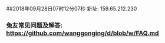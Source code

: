 ##2018年09月28日07时12分07秒 新址: 159.65.212.230
### 兔友常见问题及解答: https://github.com/wanggonging/d/blob/w/FAQ.md
